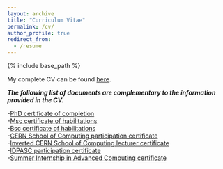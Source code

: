 ```yaml
---
layout: archive
title: "Curriculum Vitae"
permalink: /cv/
author_profile: true
redirect_from:
  - /resume
---
```


{% include base_path %}

My complete CV can be found [here](https://ampereira90.github.io/files/cv_certificates/cv.pdf).

***The following list of documents are complementary to the information provided in the CV.***

-[PhD certificate of completion](https://ampereira90.github.io/files/cv_certificates/certificado_phd.pdf) <br />
-[Msc certificate of habilitations](https://ampereira90.github.io/files/cv_certificates/habilitation_certificate_Msc.pdf) <br />
-[Bsc certificate of habilitations](https://ampereira90.github.io/files/cv_certificates/habilitation_certificate_Bsc.pdf) <br />
-[CERN School of Computing participation certificate](https://ampereira90.github.io/files/cv_certificates/csc_certificate.pdf) <br />
-[Inverted CERN School of Computing lecturer certificate](https://ampereira90.github.io/files/cv_certificates/iCSC2015_lecturer_certificate.pdf) <br />
-[IDPASC participation certificate](https://ampereira90.github.io/files/cv_certificates/idpasc_certificate.pdf) <br />
-[Summer Internship in Advanced Computing certificate](https://ampereira90.github.io/files/cv_certificates/cert._summer_internship_in_advanced_computing.pdf)

